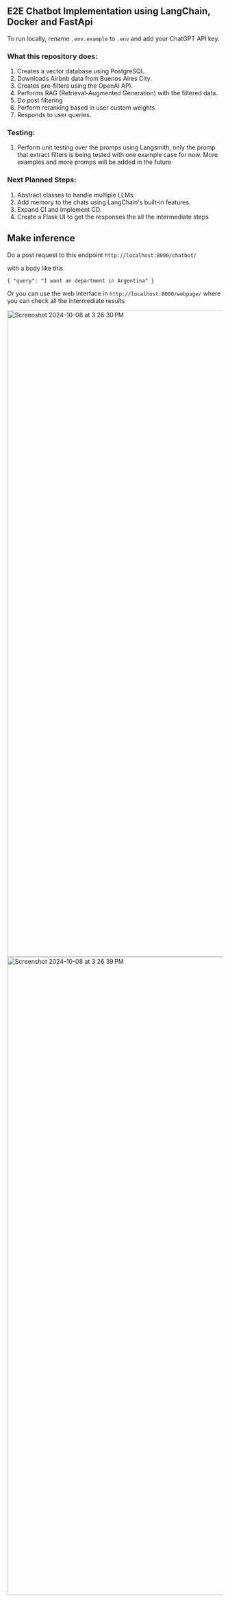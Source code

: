 ## E2E Chatbot Implementation using LangChain, Docker and FastApi

To run locally, rename `.env.example` to `.env` and add your ChatGPT API key.

### What this repository does:

1. Creates a vector database using PostgreSQL.
2. Downloads Airbnb data from Buenos Aires City.
3. Creates pre-filters using the OpenAI API.
4. Performs RAG (Retrieval-Augmented Generation) with the filtered data.
5. Do post filtering 
5. Perform reranking based in user custom weights
6. Responds to user queries.


### Testing: 

1. Perform unit testing over the promps using Langsmith, only the promp that extract filters is being tested with one example case for now. More examples and more promps will be added in the future

### Next Planned Steps:

1. Abstract classes to handle multiple LLMs.
2. Add memory to the chats using LangChain's built-in features.
3. Expand CI and implement CD.
4. Create a Flask UI to get the responses the all the intermediate steps


## Make inference
Do a post request to this endpoint
`http://localhost:8000/chatbot/`

with a body like this

`
{
    "query": "I want an department in Argentina"
}
`

Or you can use the web interface in 
`http://localhost:8000/webpage/`
where you can check all the intermediate results

<img width="1509" alt="Screenshot 2024-10-08 at 3 26 30 PM" src="https://github.com/user-attachments/assets/ef427ed0-d4ef-4f94-ba19-7ea9a77e735a"><img width="1490" alt="Screenshot 2024-10-08 at 3 26 39 PM" src="https://github.com/user-attachments/assets/6a260a69-63c7-481b-9e0e-2f83c56cf500">

